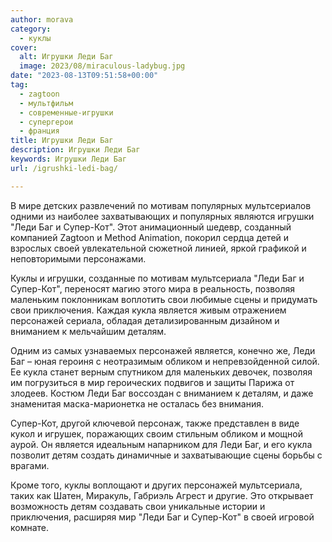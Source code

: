 ```yaml
---
author: morava
category:
  - куклы
cover:
  alt: Игрушки Леди Баг
  image: 2023/08/miraculous-ladybug.jpg
date: "2023-08-13T09:51:58+00:00"
tag:
  - zagtoon
  - мультфильм
  - современные-игрушки
  - супергерои
  - франция
title: Игрушки Леди Баг
description: Игрушки Леди Баг
keywords: Игрушки Леди Баг
url: /igrushki-ledi-bag/

---
```

В мире детских развлечений по мотивам популярных мультсериалов одними из наиболее захватывающих и популярных являются игрушки "Леди Баг и Супер-Кот". Этот анимационный шедевр, созданный компанией Zagtoon и Method Animation, покорил сердца детей и взрослых своей увлекательной сюжетной линией, яркой графикой и неповторимыми персонажами.

Куклы и игрушки, созданные по мотивам мультсериала "Леди Баг и Супер-Кот", переносят магию этого мира в реальность, позволяя маленьким поклонникам воплотить свои любимые сцены и придумать свои приключения. Каждая кукла является живым отражением персонажей сериала, обладая детализированным дизайном и вниманием к мельчайшим деталям.

Одним из самых узнаваемых персонажей является, конечно же, Леди Баг – юная героиня с неотразимым обликом и непревзойденной силой. Ее кукла станет верным спутником для маленьких девочек, позволяя им погрузиться в мир героических подвигов и защиты Парижа от злодеев. Костюм Леди Баг воссоздан с вниманием к деталям, и даже знаменитая маска-марионетка не осталась без внимания.

Супер-Кот, другой ключевой персонаж, также представлен в виде кукол и игрушек, поражающих своим стильным обликом и мощной аурой. Он является идеальным напарником для Леди Баг, и его кукла позволит детям создать динамичные и захватывающие сцены борьбы с врагами.

Кроме того, куклы воплощают и других персонажей мультсериала, таких как Шатен, Миракуль, Габриэль Агрест и другие. Это открывает возможность детям создавать свои уникальные истории и приключения, расширяя мир "Леди Баг и Супер-Кот" в своей игровой комнате.
